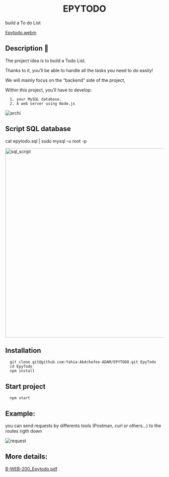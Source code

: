 <h1 align="center"> EPYTODO </h1>

<p>build a To do List</p>

[Epytodo.webm](https://user-images.githubusercontent.com/91891487/192140892-26b40ce2-c885-4f92-b063-6e0c1895f6c1.webm)

<h2>Description 🌄 </h2>
<p>The project idea is to build a Todo List.</p>
<p>Thanks to it, you’ll be able to handle all the tasks you need to do easily!</p>
<p>We will mainly focus on the “backend” side of the project,</p>
<p>Within this project, you’ll have to develop:</p>

      1. your MySQL database.
      2. A web server using Node.js

![archi](https://user-images.githubusercontent.com/91891487/182189977-71ed0875-d5dc-4c0f-9eb1-bcf70ebe2331.png)

<h2> Script SQL database </h2>

<p>cat epytodo.sql | sudo mysql -u root -p</p>

<img src="https://user-images.githubusercontent.com/91891487/182193746-a93e3248-be8d-4be4-bf0e-66cc13863ee5.png" 
     alt="sql_script"
     height="600" witdth="500"/>

<h2> Installation </h2>

      git clone git@github.com:Yahia-Abdchafee-ADAM/EPYTODO.git EpyTodo
      cd EpyTodo
      npm install

<h2>Start project</h2>

      npm start

<h2>Example:</h2>

 you can send requests by differents tools (Postman, curl or others...) to the routes rigth down
 
![request](https://user-images.githubusercontent.com/91891487/182203608-cf748238-aff7-409c-a234-dc1f818e6486.png)

<h2>More details:</h2>

[B-WEB-200_Epytodo.pdf](https://github.com/Yahia-Abdchafee-ADAM/EPYTODO/files/9235734/B-WEB-200_Epytodo.pdf)
